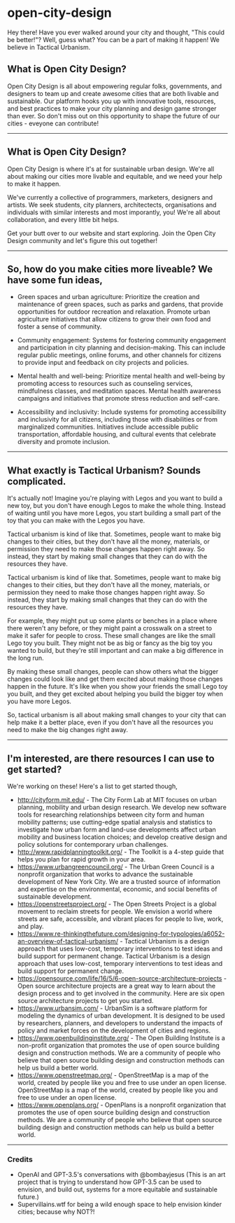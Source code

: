 # open-city-design

Hey there! Have you ever walked around your city and thought, "This could be better!"? Well, guess what? You can be a part of making it happen! We believe in Tactical Urbanism. 

## What is Open City Design?
Open City Design is all about empowering regular folks, governments, and designers to team up and create awesome cities that are both livable and sustainable. Our platform hooks you up with innovative tools, resources, and best practices to make your city planning and design game stronger than ever. So don't miss out on this opportunity to shape the future of our cities - eveyone can contribute!

- - - -

## What is Open City Design?
Open City Design is where it's at for sustainable urban design. We're all about making our cities more livable and equitable, and we need your help to make it happen.

We've currently a collective of programmers, marketers, designers and artists. We seek students, city planners, architectects, organisations and individuals with similar interests and most imporantly, you! We're all about collaboration, and every little bit helps.

Get your butt over to our website and start exploring. Join the Open City Design community and let's figure this out together!

- - - -

## So, how do you make cities more liveable? We have some fun ideas,

* Green spaces and urban agriculture: Prioritize the creation and maintenance of green spaces, such as parks and gardens, that provide opportunities for outdoor recreation and relaxation. Promote urban agriculture initiatives that allow citizens to grow their own food and foster a sense of community.

* Community engagement: Systems for fostering community engagement and participation in city planning and decision-making. This can include regular public meetings, online forums, and other channels for citizens to provide input and feedback on city projects and policies.

* Mental health and well-being: Prioritize mental health and well-being by promoting access to resources such as counseling services, mindfulness classes, and meditation spaces. Mental health awareness campaigns and initiatives that promote stress reduction and self-care.

* Accessibility and inclusivity: Include systems for promoting accessibility and inclusivity for all citizens, including those with disabilities or from marginalized communities. Initiatives include accessible public transportation, affordable housing, and cultural events that celebrate diversity and promote inclusion.

- - - - 

## What exactly is Tactical Urbanism? Sounds complicated. 
It's actually not! Imagine you're playing with Legos and you want to build a new toy, but you don't have enough Legos to make the whole thing. Instead of waiting until you have more Legos, you start building a small part of the toy that you can make with the Legos you have.

Tactical urbanism is kind of like that. Sometimes, people want to make big changes to their cities, but they don't have all the money, materials, or permission they need to make those changes happen right away. So instead, they start by making small changes that they can do with the resources they have.

Tactical urbanism is kind of like that. Sometimes, people want to make big changes to their cities, but they don't have all the money, materials, or permission they need to make those changes happen right away. So instead, they start by making small changes that they can do with the resources they have.

For example, they might put up some plants or benches in a place where there weren't any before, or they might paint a crosswalk on a street to make it safer for people to cross. These small changes are like the small Lego toy you built. They might not be as big or fancy as the big toy you wanted to build, but they're still important and can make a big difference in the long run.

By making these small changes, people can show others what the bigger changes could look like and get them excited about making those changes happen in the future. It's like when you show your friends the small Lego toy you built, and they get excited about helping you build the bigger toy when you have more Legos.

So, tactical urbanism is all about making small changes to your city that can help make it a better place, even if you don't have all the resources you need to make the big changes right away.
- - - -

## I'm interested, are there resources I can use to get started?
We're working on these! Here's a list to get started though,
* http://cityform.mit.edu/ - The City Form Lab at MIT focuses on urban planning, mobility and urban design research. We develop new software tools for researching relationships between city form and human mobility patterns; use cutting-edge spatial analysis and statistics to investigate how urban form and land-use developments affect urban mobility and business location choices; and develop creative design and policy solutions for contemporary urban challenges. 
* http://www.rapidplanningtoolkit.org/ - The Toolkit is a 4-step guide that helps you plan for rapid growth in your area.
* https://www.urbangreencouncil.org/ - The Urban Green Council is a nonprofit organization that works to advance the sustainable development of New York City. We are a trusted source of information and expertise on the environmental, economic, and social benefits of sustainable development.
* https://openstreetsproject.org/ - The Open Streets Project is a global movement to reclaim streets for people. We envision a world where streets are safe, accessible, and vibrant places for people to live, work, and play.
* https://www.re-thinkingthefuture.com/designing-for-typologies/a6052-an-overview-of-tactical-urbanism/ - Tactical Urbanism is a design approach that uses low-cost, temporary interventions to test ideas and build support for permanent change. Tactical Urbanism is a design approach that uses low-cost, temporary interventions to test ideas and build support for permanent change.
* https://opensource.com/life/16/5/6-open-source-architecture-projects - Open source architecture projects are a great way to learn about the design process and to get involved in the community. Here are six open source architecture projects to get you started.
* https://www.urbansim.com/ - UrbanSim is a software platform for modeling the dynamics of urban development. It is designed to be used by researchers, planners, and developers to understand the impacts of policy and market forces on the development of cities and regions.
* https://www.openbuildinginstitute.org/ - The Open Building Institute is a non-profit organization that promotes the use of open source building design and construction methods. We are a community of people who believe that open source building design and construction methods can help us build a better world.
* https://www.openstreetmap.org/ - OpenStreetMap is a map of the world, created by people like you and free to use under an open license. OpenStreetMap is a map of the world, created by people like you and free to use under an open license.
* https://www.openplans.org/ - OpenPlans is a nonprofit organization that promotes the use of open source building design and construction methods. We are a community of people who believe that open source building design and construction methods can help us build a better world.

- - - -

### Credits
* OpenAI and GPT-3.5's conversations with @bombayjesus (This is an art project that is trying to understand how GPT-3.5 can be used to envision, and build out, systems for a more equitable and sustainable future.)
* Supervillains.wtf for being a wild enough space to help envision kinder cities; because why NOT?!
